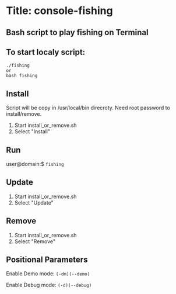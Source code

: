 # Title:  console-fishing

## Bash script to play fishing on Terminal

## To start localy script:
```
./fishing
or 
bash fishing
```

## Install 
Script will be copy in /usr/local/bin direcroty.
Need root password to install/remove.  

1. Start install_or_remove.sh
2. Select "Install"

## Run
user@domain:$ ``fishing`` 

## Update
1. Start install_or_remove.sh
2. Select "Update"

## Remove
1. Start install_or_remove.sh
2. Select "Remove"

## Positional Parameters
Enable Demo mode:
``
(-dm)(--demo)
``

Enable Debug mode:
``
(-d)(--debug)
``